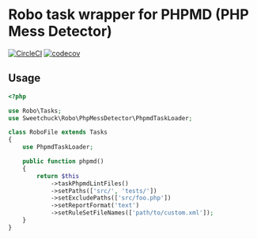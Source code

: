 # Robo task wrapper for PHPMD (PHP Mess Detector)

[![CircleCI](https://circleci.com/gh/Sweetchuck/robo-phpmd/tree/1.x.svg?style=svg)](https://circleci.com/gh/Sweetchuck/robo-phpmd/?branch=1.x)
[![codecov](https://codecov.io/gh/Sweetchuck/robo-phpmd/branch/1.x/graph/badge.svg?token=HSF16OGPyr)](https://app.codecov.io/gh/Sweetchuck/robo-phpmd/branch/1.x)


## Usage

```php
<?php

use Robo\Tasks;
use Sweetchuck\Robo\PhpMessDetector\PhpmdTaskLoader;

class RoboFile extends Tasks
{
    use PhpmdTaskLoader;

    public function phpmd()
    {
        return $this
            ->taskPhpmdLintFiles()
            ->setPaths(['src/', 'tests/'])
            ->setExcludePaths(['src/foo.php'])
            ->setReportFormat('text')
            ->setRuleSetFileNames(['path/to/custom.xml']);
    }
}
```
